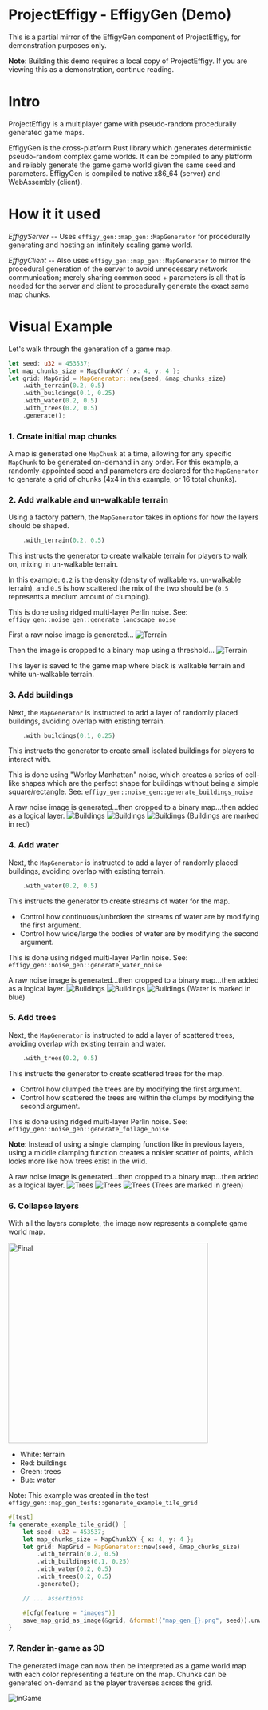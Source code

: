 # ProjectEffigy - EffigyGen (Demo)

This is a partial mirror of the EffigyGen component of ProjectEffigy, for demonstration purposes only.

**Note**: Building this demo requires a local copy of ProjectEffigy. If you are viewing this as a demonstration, continue reading.

# Intro

ProjectEffigy is a multiplayer game with pseudo-random procedurally generated game maps.

EffigyGen is the cross-platform Rust library which generates deterministic pseudo-random complex game worlds. It can be compiled to any platform and reliably generate the game game world given the same seed and parameters. EffigyGen is compiled to native x86_64 (server) and WebAssembly (client).

# How it it used

*EffigyServer* -- Uses `effigy_gen::map_gen::MapGenerator` for procedurally generating and hosting an infinitely scaling game world.

*EffigyClient* -- Also uses `effigy_gen::map_gen::MapGenerator` to mirror the procedural generation of the server to avoid unnecessary network communication; merely sharing common seed + parameters is all that is needed for the server and client to procedurally generate the exact same map chunks.

# Visual Example

Let's walk through the generation of a game map.

```rust
let seed: u32 = 453537;
let map_chunks_size = MapChunkXY { x: 4, y: 4 };
let grid: MapGrid = MapGenerator::new(seed, &map_chunks_size)
    .with_terrain(0.2, 0.5)
    .with_buildings(0.1, 0.25)
    .with_water(0.2, 0.5)
    .with_trees(0.2, 0.5)
    .generate();
```

### 1. Create initial map chunks

A map is generated one `MapChunk` at a time, allowing for any specific `MapChunk` to be generated on-demand in any order. For this example, a randomly-appointed seed and parameters are declared for the `MapGenerator` to generate a grid of chunks (4x4 in this example, or 16 total chunks).

### 2. Add walkable and un-walkable terrain

Using a factory pattern, the `MapGenerator` takes in options for how the layers should be shaped.
```rust
    .with_terrain(0.2, 0.5)
```
This instructs the generator to create walkable terrain for players to walk on, mixing in un-walkable terrain.

In this example: `0.2` is the density (density of walkable vs. un-walkable terrain), and `0.5` is how scattered the mix of the two should be (`0.5` represents a medium amount of clumping).

This is done using ridged multi-layer Perlin noise. See: `effigy_gen::noise_gen::generate_landscape_noise`

First a raw noise image is generated...
![Terrain](ref/images/generated_terrain.png)

Then the image is cropped to a binary map using a threshold...
![Terrain](ref/images/generated_terrain_mask.png)

This layer is saved to the game map where black is walkable terrain and white un-walkable terrain.

### 3. Add buildings

Next, the `MapGenerator` is instructed to add a layer of randomly placed buildings, avoiding overlap with existing terrain.

```rust
    .with_buildings(0.1, 0.25)
```
This instructs the generator to create small isolated buildings for players to interact with.

This is done using "Worley Manhattan" noise, which creates a series of cell-like shapes which are the perfect shape for buildings without being a simple square/rectangle. See: `effigy_gen::noise_gen::generate_buildings_noise`

A raw noise image is generated...then cropped to a binary map...then added as a logical layer.
![Buildings](ref/images/generated_buildings.png) ![Buildings](ref/images/generated_buildings_mask.png) ![Buildings](ref/images/map_gen_453537_AB.png)
(Buildings are marked in red)

### 4. Add water

Next, the `MapGenerator` is instructed to add a layer of randomly placed buildings, avoiding overlap with existing terrain.

```rust
    .with_water(0.2, 0.5)
```
This instructs the generator to create streams of water for the map.
- Control how continuous/unbroken the streams of water are by modifying the first argument.
- Control how wide/large the bodies of water are by modifying the second argument.

This is done using ridged multi-layer Perlin noise. See: `effigy_gen::noise_gen::generate_water_noise`

A raw noise image is generated...then cropped to a binary map...then added as a logical layer.
![Buildings](ref/images/generated_water.png) ![Buildings](ref/images/generated_water_mask.png) ![Buildings](ref/images/map_gen_453537_ABC.png)
(Water is marked in blue)

### 5. Add trees

Next, the `MapGenerator` is instructed to add a layer of scattered trees, avoiding overlap with existing terrain and water.

```rust
    .with_trees(0.2, 0.5)
```
This instructs the generator to create scattered trees for the map.
- Control how clumped the trees are by modifying the first argument.
- Control how scattered the trees are within the clumps by modifying the second argument.

This is done using ridged multi-layer Perlin noise. See: `effigy_gen::noise_gen::generate_foilage_noise`

**Note**: Instead of using a single clamping function like in previous layers, using a middle clamping function creates a noisier scatter of points, which looks more like how trees exist in the wild.

A raw noise image is generated...then cropped to a binary map...then added as a logical layer.
![Trees](ref/images/generated_trees.png) ![Trees](ref/images/generated_trees_mask.png) ![Trees](ref/images/map_gen_453537.png)
(Trees are marked in green)

### 6. Collapse layers

With all the layers complete, the image now represents a complete game world map.

<img src="ref/images/map_gen_453537.png" alt="Final" width="400" height="400">

- White: terrain
- Red: buildings
- Green: trees
- Bue: water

Note: This example was created in the test `effigy_gen::map_gen_tests::generate_example_tile_grid`

```rust
#[test]
fn generate_example_tile_grid() {
    let seed: u32 = 453537;
    let map_chunks_size = MapChunkXY { x: 4, y: 4 };
    let grid: MapGrid = MapGenerator::new(seed, &map_chunks_size)
        .with_terrain(0.2, 0.5)
        .with_buildings(0.1, 0.25)
        .with_water(0.2, 0.5)
        .with_trees(0.2, 0.5)
        .generate();

    // ... assertions

    #[cfg(feature = "images")]
    save_map_grid_as_image(&grid, &format!("map_gen_{}.png", seed)).unwrap();
}
```

### 7. Render in-game as 3D

The generated image can now then be interpreted as a game world map with each color representing a feature on the map. Chunks can be generated on-demand as the player traverses across the grid.

![InGame](ref/images/map_gen_453537_4x4_ingame.png)